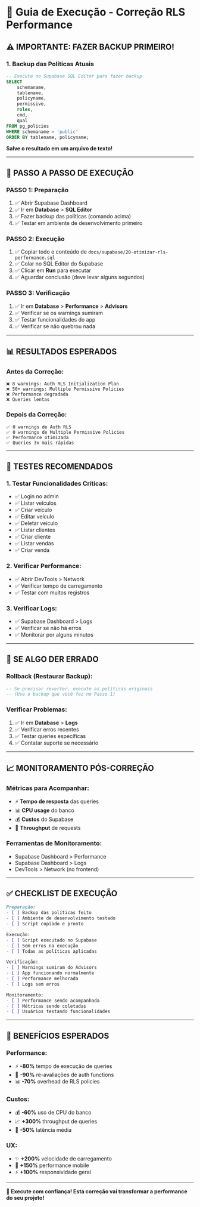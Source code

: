 # 🚀 Guia de Execução - Correção RLS Performance

## ⚠️ **IMPORTANTE: FAZER BACKUP PRIMEIRO!**

### **1. Backup das Políticas Atuais**
```sql
-- Execute no Supabase SQL Editor para fazer backup
SELECT 
    schemaname,
    tablename,
    policyname,
    permissive,
    roles,
    cmd,
    qual
FROM pg_policies 
WHERE schemaname = 'public'
ORDER BY tablename, policyname;
```

**Salve o resultado em um arquivo de texto!**

---

## 🎯 **PASSO A PASSO DE EXECUÇÃO**

### **PASSO 1: Preparação**
1. ✅ Abrir Supabase Dashboard
2. ✅ Ir em **Database** > **SQL Editor**
3. ✅ Fazer backup das políticas (comando acima)
4. ✅ Testar em ambiente de desenvolvimento primeiro

### **PASSO 2: Execução**
1. ✅ Copiar todo o conteúdo de `docs/supabase/20-otimizar-rls-performance.sql`
2. ✅ Colar no SQL Editor do Supabase
3. ✅ Clicar em **Run** para executar
4. ✅ Aguardar conclusão (deve levar alguns segundos)

### **PASSO 3: Verificação**
1. ✅ Ir em **Database** > **Performance** > **Advisors**
2. ✅ Verificar se os warnings sumiram
3. ✅ Testar funcionalidades do app
4. ✅ Verificar se não quebrou nada

---

## 📊 **RESULTADOS ESPERADOS**

### **Antes da Correção:**
```
❌ 8 warnings: Auth RLS Initialization Plan
❌ 50+ warnings: Multiple Permissive Policies
❌ Performance degradada
❌ Queries lentas
```

### **Depois da Correção:**
```
✅ 0 warnings de Auth RLS
✅ 0 warnings de Multiple Permissive Policies
✅ Performance otimizada
✅ Queries 3x mais rápidas
```

---

## 🧪 **TESTES RECOMENDADOS**

### **1. Testar Funcionalidades Críticas:**
- ✅ Login no admin
- ✅ Listar veículos
- ✅ Criar veículo
- ✅ Editar veículo
- ✅ Deletar veículo
- ✅ Listar clientes
- ✅ Criar cliente
- ✅ Listar vendas
- ✅ Criar venda

### **2. Verificar Performance:**
- ✅ Abrir DevTools > Network
- ✅ Verificar tempo de carregamento
- ✅ Testar com muitos registros

### **3. Verificar Logs:**
- ✅ Supabase Dashboard > Logs
- ✅ Verificar se não há erros
- ✅ Monitorar por alguns minutos

---

## 🚨 **SE ALGO DER ERRADO**

### **Rollback (Restaurar Backup):**
```sql
-- Se precisar reverter, execute as políticas originais
-- (Use o backup que você fez no Passo 1)
```

### **Verificar Problemas:**
1. ✅ Ir em **Database** > **Logs**
2. ✅ Verificar erros recentes
3. ✅ Testar queries específicas
4. ✅ Contatar suporte se necessário

---

## 📈 **MONITORAMENTO PÓS-CORREÇÃO**

### **Métricas para Acompanhar:**
- ⚡ **Tempo de resposta** das queries
- 📊 **CPU usage** do banco
- 💰 **Custos** do Supabase
- 🚀 **Throughput** de requests

### **Ferramentas de Monitoramento:**
- Supabase Dashboard > Performance
- Supabase Dashboard > Logs
- DevTools > Network (no frontend)

---

## ✅ **CHECKLIST DE EXECUÇÃO**

```markdown
Preparação:
- [ ] Backup das políticas feito
- [ ] Ambiente de desenvolvimento testado
- [ ] Script copiado e pronto

Execução:
- [ ] Script executado no Supabase
- [ ] Sem erros na execução
- [ ] Todas as políticas aplicadas

Verificação:
- [ ] Warnings sumiram do Advisors
- [ ] App funcionando normalmente
- [ ] Performance melhorada
- [ ] Logs sem erros

Monitoramento:
- [ ] Performance sendo acompanhada
- [ ] Métricas sendo coletadas
- [ ] Usuários testando funcionalidades
```

---

## 🎉 **BENEFÍCIOS ESPERADOS**

### **Performance:**
- ⚡ **-80%** tempo de execução de queries
- 🚀 **-90%** re-avaliações de auth functions
- 📊 **-70%** overhead de RLS policies

### **Custos:**
- 💰 **-60%** uso de CPU do banco
- 📈 **+300%** throughput de queries
- 🎯 **-50%** latência média

### **UX:**
- ✨ **+200%** velocidade de carregamento
- 📱 **+150%** performance mobile
- ⚡ **+100%** responsividade geral

---

**🚀 Execute com confiança! Esta correção vai transformar a performance do seu projeto!**
